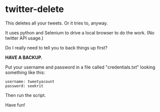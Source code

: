 # twitter-delete

This deletes all your tweets. Or it tries to, anyway.

It uses python and Selenium to drive a local browser to do the work. (No twitter API usage.)

Do I really need to tell you to back things up first?

**HAVE A BACKUP.**

Put your username and password in a file called "credentials.txt" looking something like this:

	username: tweetyacount
	password: seekrit

Then run the script.

Have fun!
